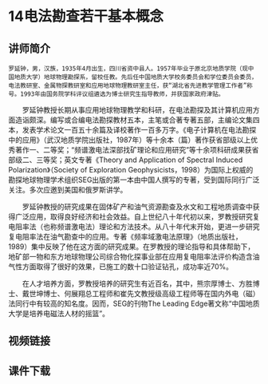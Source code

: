# 14电法勘查若干基本概念

## 讲师简介
    罗延钟，男，汉族，1935年4月出生，四川省资中县人。1957年毕业于原北京地质学院（现中国地质大学）地球物理勘探系，留校任教。先后任中国地质大学校务委员会和学位委员会委员，电法教研室、金属物探教研室和应用地球物理教研室主任，获“湖北省先进教学管理工作者”称号。1993年由国务院学科评议组遴选为博士研究生指导教师，并获国家政府津贴。

　　罗延钟教授长期从事应用地球物理教学和科研，在电法勘探及其计算机应用方面造诣颇深。编写或合编电法勘探教材五本，主笔或合著专著五部，主编论文集四本，发表学术论文一百五十余篇及译校著作一百多万字。《电子计算机在电法勘探中的应用》（武汉地质学院出版社，1987年）等十余本（篇）著作获省部级以上优秀著作一、二等奖；“频谱激电法深部找矿理论和应用研究”等十余项科研成果获省部级二、三等奖；英文专著《Theory and Application of Spectral Induced Polarization》（Society of Exploration Geophysicists，1998）为国际上权威的勘探地球物理学术组织SEG出版的第一本由中国人撰写的专著，受到国际同行广泛关注。多次应邀到美国和俄罗斯讲学。

　　罗延钟教授的研究成果在固体矿产和油气资源勘查及水文和工程地质调查中获得广泛应用，取得良好经济和社会效益。自上世纪八十年代初以来，罗教授研究复电阻率法（也称频谱激电法）理论和方法技术。从八十年代末开始，更进一步研究复电阻率法在油气勘查中的应用。专著《频率域激电法原理》（地质出版社，1989）集中反映了他在这方面的研究成果。在罗教授的理论指导和具体帮助下，地矿部一物和东方地球物理公司综合物化探事业部在应用复电阻率法评价构造含油气性方面取得了很好的效果，已施工的数十口验证钻孔，成功率近70%。

　　在人才培养方面，罗教授培养的研究生有近百名，其中，熊宗厚博士、方胜博士、戴世坤博士、何展翔总工程师和崔先文教授级高级工程师等在国内外电（磁）法同行中有较高的知名度。因而，SEG的刊物The Leading Edge著文称“中国地质大学是培养电磁法人材的摇篮”。

## 视频链接


## 课件下载
